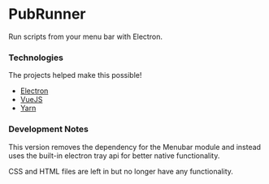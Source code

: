 # PubRunner
Run scripts from your menu bar with Electron.

### Technologies
The projects helped make this possible!
- [Electron](http://electron.atom.io)
- [VueJS](http://vuejs.org)
- [Yarn](https://yarnpkg.com)

### Development Notes
This version removes the dependency for the Menubar module and instead uses the built-in electron tray api for better native functionality. 

CSS and HTML files are left in but no longer have any functionality.
